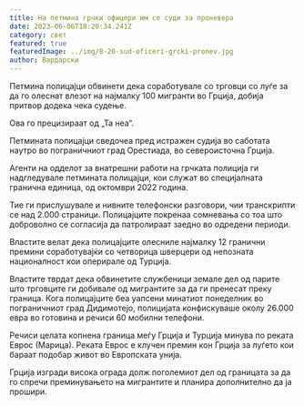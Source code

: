 ```yaml
---
title: На петмина грчки офицери им се суди за проневера
date: 2023-06-06T18:20:34.241Z
category: свет
featured: true
featuredImage: ../img/8-20-sud-oficeri-grcki-pronev.jpg
author: Вардарски
---
```

Петмина полицајци обвинети дека соработувале со трговци со луѓе за да го олеснат влезот на најмалку 100 мигранти во Грција, добија притвор додека чека судење.

Ова го прецизираат од „Та неа“.

Петмината полицајци сведочеа пред истражен судија во саботата наутро во пограничниот град Орестиада, во североисточна Грција.

Агенти на одделот за внатрешни работи на грчката полиција ги надгледувале петмината полицајци, кои служат во специјалната гранична единица, од октомври 2022 година.

Тие ги прислушувале и нивните телефонски разговори, чии транскрипти се над 2.000 страници. Полицајците покренаа сомневања со тоа што доброволно се согласија да патролираат заедно во одредени периоди.

Властите велат дека полицајците олесниле најмалку 12 гранични премини соработувајќи со четворица шверцери од непозната националност кои оперирале од Турција.

Властите тврдат дека обвинетите службеници земале дел од парите што трговците ги добивале од мигрантите за да ги пренесат преку граница. Кога полицајците беа уапсени минатиот понеделник во пограничниот град Дидимотејо, полицијата конфискуваше околу 26.000 евра во готовина и речиси 60 мобилни телефони.

Речиси целата копнена граница меѓу Грција и Турција минува по реката Еврос (Марица). Реката Еврос е клучен премин кон Грција за луѓето кои бараат подобар живот во Европската унија.

Грција изгради висока ограда долж поголемиот дел од границата за да го спречи преминувањето на мигрантите и планира дополнително да ја прошири.